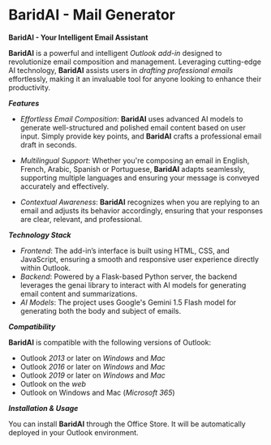 # BaridAI - Mail Generator

**BaridAI - Your Intelligent Email Assistant**

**BaridAI** is a powerful and intelligent *Outlook add-in* designed to revolutionize email composition and management. Leveraging cutting-edge AI technology, **BaridAI** assists users in *drafting professional emails* effortlessly, making it an invaluable tool for anyone looking to enhance their productivity.


***Features***
- *Effortless Email Composition*: **BaridAI** uses advanced AI models to generate well-structured and polished email content based on user input. Simply provide key points, and **BaridAI** crafts a professional email draft in seconds.

- *Multilingual Support*: Whether you're composing an email in English, French, Arabic, Spanish or Portuguese, **BaridAI** adapts seamlessly, supporting multiple languages and ensuring your message is conveyed accurately and effectively.

- *Contextual Awareness*: **BaridAI** recognizes when you are replying to an email and adjusts its behavior accordingly, ensuring that your responses are clear, relevant, and professional.


***Technology Stack***
- *Frontend*: The add-in’s interface is built using HTML, CSS, and JavaScript, ensuring a smooth and responsive user experience directly within Outlook.
- *Backend*: Powered by a Flask-based Python server, the backend leverages the genai library to interact with AI models for generating email content and summarizations.
- *AI Models*: The project uses Google's Gemini 1.5 Flash model for generating both the body and subject of emails.


***Compatibility***

**BaridAI** is compatible with the following versions of Outlook:
- Outlook *2013* or later on *Windows* and *Mac*
- Outlook *2016* or later on *Windows* and *Mac*
- Outlook *2019* or later on *Windows* and *Mac*
- Outlook on the *web*
- Outlook on Windows and Mac (*Microsoft 365*)


***Installation & Usage***

You can install **BaridAI** through the Office Store. It will be automatically deployed in your Outlook environment.
